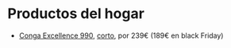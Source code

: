 # Productos del hogar

- [Conga Excellence 990](https://www.amazon.es/aspirador-Excellence-Programable-limpieza-Silencioso/dp/B01MUGXRT9/ref=as_li_ss_tl?smid=A1AT7YVPFBWXBL&pf_rd_p=1b828488-2fe7-4918-9668-c7f73edf55d5&pf_rd_s=merchandised-search-5&pf_rd_t=101&pf_rd_i=8987952031&pf_rd_m=A1AT7YVPFBWXBL&pf_rd_r=62CS6X9X1DVSVNRPR4RR&linkCode=sl1&tag=rchavarria-21&linkId=7508cde1585ecf600e8348da4f7b9ae3), [corto](http://amzn.to/2AVl7dz), por 239€ (189€ en black Friday)
